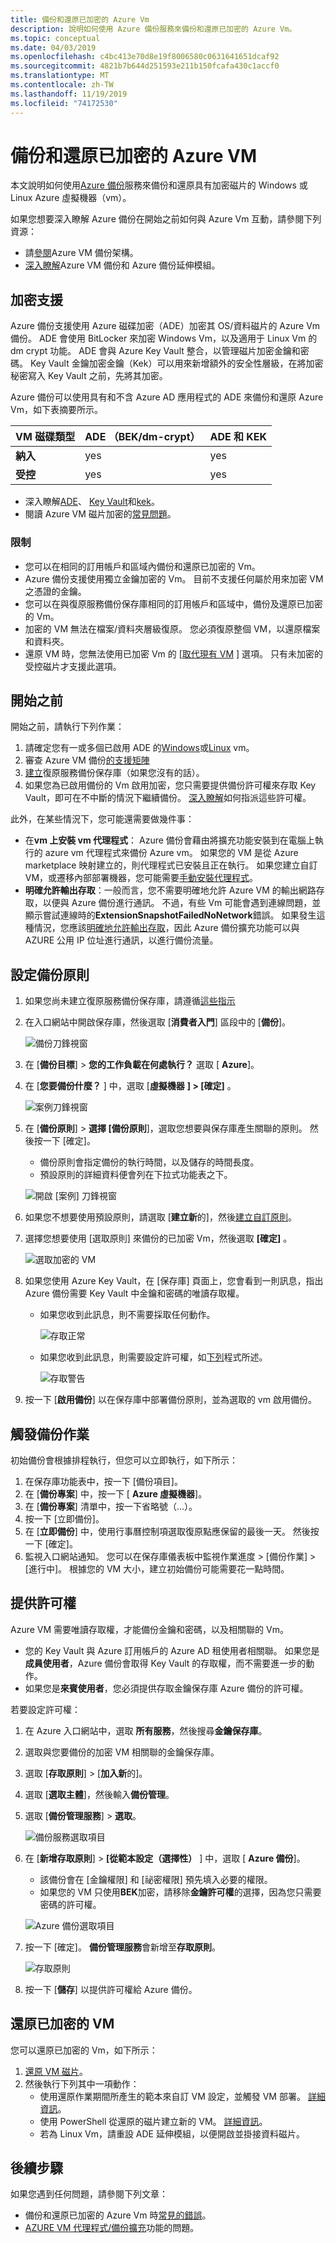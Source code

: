 ```yaml
---
title: 備份和還原已加密的 Azure Vm
description: 說明如何使用 Azure 備份服務來備份和還原已加密的 Azure Vm。
ms.topic: conceptual
ms.date: 04/03/2019
ms.openlocfilehash: c4bc413e70d8e19f8006580c0631641651dcaf92
ms.sourcegitcommit: 4821b7b644d251593e211b150fcafa430c1accf0
ms.translationtype: MT
ms.contentlocale: zh-TW
ms.lasthandoff: 11/19/2019
ms.locfileid: "74172530"
---
```

# <a name="back-up-and-restore-encrypted-azure-vm"></a>備份和還原已加密的 Azure VM

本文說明如何使用[Azure 備份](backup-overview.md)服務來備份和還原具有加密磁片的 Windows 或 Linux Azure 虛擬機器（vm）。

如果您想要深入瞭解 Azure 備份在開始之前如何與 Azure Vm 互動，請參閱下列資源：

- 請[參閱](backup-architecture.md#architecture-built-in-azure-vm-backup)Azure VM 備份架構。
- [深入瞭解](backup-azure-vms-introduction.md)Azure VM 備份和 Azure 備份延伸模組。

## <a name="encryption-support"></a>加密支援

Azure 備份支援使用 Azure 磁碟加密（ADE）加密其 OS/資料磁片的 Azure Vm 備份。 ADE 會使用 BitLocker 來加密 Windows Vm，以及適用于 Linux Vm 的 dm crypt 功能。 ADE 會與 Azure Key Vault 整合，以管理磁片加密金鑰和密碼。 Key Vault 金鑰加密金鑰（Kek）可以用來新增額外的安全性層級，在將加密秘密寫入 Key Vault 之前，先將其加密。

Azure 備份可以使用具有和不含 Azure AD 應用程式的 ADE 來備份和還原 Azure Vm，如下表摘要所示。

**VM 磁碟類型** | **ADE （BEK/dm-crypt）** | **ADE 和 KEK**
--- | --- | ---
**納入** | yes | yes
**受控**  | yes | yes

- 深入瞭解[ADE](../security/azure-security-disk-encryption-overview.md)、 [Key Vault](../key-vault/key-vault-overview.md)和[kek](https://blogs.msdn.microsoft.com/cclayton/2017/01/03/creating-a-key-encrypting-key-kek/)。
- 閱讀 Azure VM 磁片加密的[常見問題](../security/azure-security-disk-encryption-faq.md)。

### <a name="limitations"></a>限制

- 您可以在相同的訂用帳戶和區域內備份和還原已加密的 Vm。
- Azure 備份支援使用獨立金鑰加密的 Vm。 目前不支援任何屬於用來加密 VM 之憑證的金鑰。
- 您可以在與復原服務備份保存庫相同的訂用帳戶和區域中，備份及還原已加密的 Vm。
- 加密的 VM 無法在檔案/資料夾層級復原。 您必須復原整個 VM，以還原檔案和資料夾。
- 還原 VM 時，您無法使用已加密 Vm 的 [[取代現有 VM](backup-azure-arm-restore-vms.md#restore-options) ] 選項。 只有未加密的受控磁片才支援此選項。

## <a name="before-you-start"></a>開始之前

開始之前，請執行下列作業：

1. 請確定您有一或多個已啟用 ADE 的[Windows](../security/azure-security-disk-encryption-windows.md)或[Linux](../virtual-machines/linux/disk-encryption-overview.md) vm。
2. 審查 Azure VM 備份[的支援矩陣](backup-support-matrix-iaas.md)
3. [建立](backup-azure-arm-vms-prepare.md#create-a-vault)復原服務備份保存庫（如果您沒有的話）。
4. 如果您為已啟用備份的 Vm 啟用加密，您只需要提供備份許可權來存取 Key Vault，即可在不中斷的情況下繼續備份。 [深入瞭解](#provide-permissions)如何指派這些許可權。

此外，在某些情況下，您可能還需要做幾件事：

- 在**vm 上安裝 vm 代理程式**： Azure 備份會藉由將擴充功能安裝到在電腦上執行的 azure vm 代理程式來備份 Azure vm。 如果您的 VM 是從 Azure marketplace 映射建立的，則代理程式已安裝且正在執行。 如果您建立自訂 VM，或遷移內部部署機器，您可能需要[手動安裝代理程式](backup-azure-arm-vms-prepare.md#install-the-vm-agent)。
- **明確允許輸出存取**：一般而言，您不需要明確地允許 Azure VM 的輸出網路存取，以便與 Azure 備份進行通訊。 不過，有些 Vm 可能會遇到連線問題，並顯示嘗試連線時的**ExtensionSnapshotFailedNoNetwork**錯誤。 如果發生這種情況，您應該[明確地允許輸出存取](backup-azure-arm-vms-prepare.md#explicitly-allow-outbound-access)，因此 Azure 備份擴充功能可以與 AZURE 公用 IP 位址進行通訊，以進行備份流量。

## <a name="configure-a-backup-policy"></a>設定備份原則

1. 如果您尚未建立復原服務備份保存庫，請遵循[這些指示](backup-azure-arm-vms-prepare.md#create-a-vault)
2. 在入口網站中開啟保存庫，然後選取 [**消費者入門**] 區段中的 [**備份**]。

    ![備份刀鋒視窗](./media/backup-azure-vms-encryption/select-backup.png)

3. 在 [**備份目標**] > **您的工作負載在何處執行？** 選取 [ **Azure**]。
4. 在 [**您要備份什麼？** ] 中，選取 [**虛擬機器** **] > [確定]** 。

      ![案例刀鋒視窗](./media/backup-azure-vms-encryption/select-backup-goal-one.png)

5. 在 [**備份原則**] > **選擇 [備份原則**]，選取您想要與保存庫產生關聯的原則。 然後按一下 [確定]。
    - 備份原則會指定備份的執行時間，以及儲存的時間長度。
    - 預設原則的詳細資料便會列在下拉式功能表之下。

    ![開啟 [案例] 刀鋒視窗](./media/backup-azure-vms-encryption/select-backup-goal-two.png)

6. 如果您不想要使用預設原則，請選取 [**建立新**的]，然後[建立自訂原則](backup-azure-arm-vms-prepare.md#create-a-custom-policy)。

7. 選擇您想要使用 [選取原則] 來備份的已加密 Vm，然後選取 **[確定]** 。

      ![選取加密的 VM](./media/backup-azure-vms-encryption/selected-encrypted-vms.png)

8. 如果您使用 Azure Key Vault，在 [保存庫] 頁面上，您會看到一則訊息，指出 Azure 備份需要 Key Vault 中金鑰和密碼的唯讀存取權。

    - 如果您收到此訊息，則不需要採取任何動作。

        ![存取正常](./media/backup-azure-vms-encryption/access-ok.png)

    - 如果您收到此訊息，則需要設定許可權，如[下列](#provide-permissions)程式所述。

        ![存取警告](./media/backup-azure-vms-encryption/access-warning.png)

9. 按一下 [**啟用備份**] 以在保存庫中部署備份原則，並為選取的 vm 啟用備份。

## <a name="trigger-a-backup-job"></a>觸發備份作業

初始備份會根據排程執行，但您可以立即執行，如下所示：

1. 在保存庫功能表中，按一下 [備份項目]。
2. 在 [**備份專案**] 中，按一下 [ **Azure 虛擬機器**]。
3. 在 [**備份專案**] 清單中，按一下省略號（...）。
4. 按一下 [立即備份]。
5. 在 [**立即備份**] 中，使用行事曆控制項選取復原點應保留的最後一天。 然後按一下 [確定]。
6. 監視入口網站通知。 您可以在保存庫儀表板中監視作業進度 > [備份作業] > [進行中]。 根據您的 VM 大小，建立初始備份可能需要花一點時間。

## <a name="provide-permissions"></a>提供許可權

Azure VM 需要唯讀存取權，才能備份金鑰和密碼，以及相關聯的 Vm。

- 您的 Key Vault 與 Azure 訂用帳戶的 Azure AD 租使用者相關聯。 如果您是**成員使用者**，Azure 備份會取得 Key Vault 的存取權，而不需要進一步的動作。
- 如果您是**來賓使用者**，您必須提供存取金鑰保存庫 Azure 備份的許可權。

若要設定許可權：

1. 在 Azure 入口網站中，選取 **所有服務**，然後搜尋**金鑰保存庫**。
2. 選取與您要備份的加密 VM 相關聯的金鑰保存庫。
3. 選取 [**存取原則**] > [**加入新**的]。
4. 選取 [**選取主體**]，然後輸入**備份管理**。
5. 選取 [**備份管理服務**] > **選取**。

    ![備份服務選取項目](./media/backup-azure-vms-encryption/select-backup-service.png)

6. 在 [**新增存取原則**] >  **[從範本設定（選擇性）** ] 中，選取 [ **Azure 備份**]。
    - 該備份會在 [金鑰權限] 和 [祕密權限] 預先填入必要的權限。
    - 如果您的 VM 只使用**BEK**加密，請移除**金鑰許可權**的選擇，因為您只需要密碼的許可權。

    ![Azure 備份選取項目](./media/backup-azure-vms-encryption/select-backup-template.png)

7. 按一下 [確定]。 **備份管理服務**會新增至**存取原則**。

    ![存取原則](./media/backup-azure-vms-encryption/backup-service-access-policy.png)

8. 按一下 [**儲存**] 以提供許可權給 Azure 備份。

## <a name="restore-an-encrypted-vm"></a>還原已加密的 VM

您可以還原已加密的 Vm，如下所示：

1. [還原 VM 磁片](backup-azure-arm-restore-vms.md#restore-disks)。
2. 然後執行下列其中一項動作：
    - 使用還原作業期間所產生的範本來自訂 VM 設定，並觸發 VM 部署。 [詳細資訊](backup-azure-arm-restore-vms.md#use-templates-to-customize-a-restored-vm)。
    - 使用 PowerShell 從還原的磁片建立新的 VM。 [詳細資訊](backup-azure-vms-automation.md#create-a-vm-from-restored-disks)。
    - 若為 Linux Vm，請重設 ADE 延伸模組，以便開啟並掛接資料磁片。

## <a name="next-steps"></a>後續步驟

如果您遇到任何問題，請參閱下列文章：

- 備份和還原已加密的 Azure Vm 時[常見的錯誤](backup-azure-vms-troubleshoot.md)。
- [AZURE VM 代理程式/備份擴充](backup-azure-troubleshoot-vm-backup-fails-snapshot-timeout.md)功能的問題。
